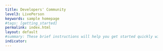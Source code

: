 ```yaml
---
title: Developers' Community
level3: LivePerson
keywords: sample homepage
#tags: [getting_started]
permalink: index.html
layout: default
#summary: These brief instructions will help you get started quickly with the theme. The other topics in this help provide additional information and detail about working with other aspects of this theme and Jekyll.
indicator:
---
```

